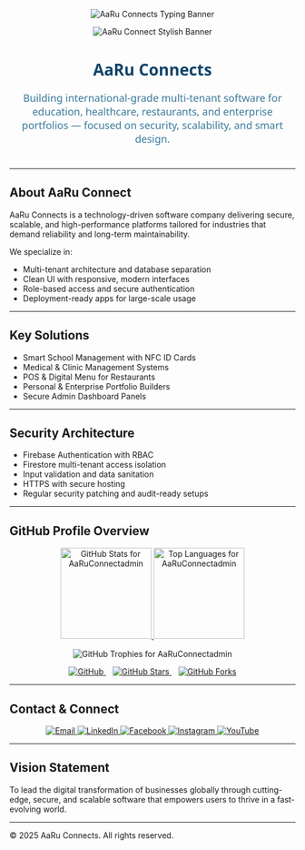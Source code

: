 <!-- AaRu Connect Stylish Header -->
<p align="center">
  <img src="https://readme-typing-svg.demolab.com?font=Segoe+UI&size=35&pause=1000&color=3B7A9B&center=true&vCenter=true&width=1000&height=80&lines=Welcome+to+AaRu+Connect;Multi-Tenant+Secure+Software+Solutions;International+Standard+Development+Approach" alt="AaRu Connects Typing Banner" />
</p>

<p align="center">
  <img src="https://capsule-render.vercel.app/api?type=waving&color=114368,3B7A9B&height=160&section=header&text=AaRu%20Connect&fontSize=50&fontColor=FFFFFF&animation=fadeIn&fontAlignY=40" alt="AaRu Connect Stylish Banner" />
</p>


<h1 align="center" style="color:#114368; font-weight: 700; font-family: 'Segoe UI', Tahoma, Geneva, Verdana, sans-serif;">
  AaRu Connects
</h1>

<p align="center" style="color:#3B7A9B; font-size: 18px; max-width: 760px; margin: 8px auto 40px auto; font-family: 'Segoe UI', Tahoma, Geneva, Verdana, sans-serif;">
  Building international-grade multi-tenant software for education, healthcare, restaurants, and enterprise portfolios — focused on security, scalability, and smart design.
</p>

---

## About AaRu Connect

AaRu Connects is a technology-driven software company delivering secure, scalable, and high-performance platforms tailored for industries that demand reliability and long-term maintainability.

We specialize in:

- Multi-tenant architecture and database separation  
- Clean UI with responsive, modern interfaces  
- Role-based access and secure authentication  
- Deployment-ready apps for large-scale usage  

---

## Key Solutions

- Smart School Management with NFC ID Cards  
- Medical & Clinic Management Systems  
- POS & Digital Menu for Restaurants  
- Personal & Enterprise Portfolio Builders  
- Secure Admin Dashboard Panels  

---

## Security Architecture

- Firebase Authentication with RBAC  
- Firestore multi-tenant access isolation  
- Input validation and data sanitation  
- HTTPS with secure hosting  
- Regular security patching and audit-ready setups  

---

## GitHub Profile Overview

<p align="center">
  <a href="https://github.com/AaRuConnectadmin">
    <img height="160" src="https://github-readme-stats.vercel.app/api?username=AaRuConnectadmin&show_icons=true&theme=react&hide_border=true&count_private=true&include_all_commits=true" alt="GitHub Stats for AaRuConnectadmin" />
  </a>
  <a href="https://github.com/AaRuConnectadmin">
    <img height="160" src="https://github-readme-stats.vercel.app/api/top-langs/?username=AaRuConnectadmin&layout=compact&theme=react&hide_border=true" alt="Top Languages for AaRuConnectadmin" />
  </a>
</p>

<p align="center" style="margin-top: 15px;">
  <img src="https://github-profile-trophy.vercel.app/?username=AaRuConnectadmin&theme=gruvbox&margin-w=10&no-frame=true" alt="GitHub Trophies for AaRuConnectadmin" />
</p>

<p align="center">
  <a href="https://github.com/AaRuConnectadmin" style="margin-right: 12px;">
    <img src="https://img.shields.io/badge/GitHub_Profile-114368?style=for-the-badge&logo=github&logoColor=white" alt="GitHub" />
  </a>
  <a href="https://github.com/AaRuConnectadmin/stargazers" style="margin-right: 12px;">
    <img src="https://img.shields.io/badge/Stars-3B7A9B?style=for-the-badge&logo=github&logoColor=white" alt="GitHub Stars" />
  </a>
  <a href="https://github.com/AaRuConnectadmin/network/members">
    <img src="https://img.shields.io/badge/Forks-BDBEC0?style=for-the-badge&logo=github&logoColor=white" alt="GitHub Forks" />
  </a>
</p>

---

## Contact & Connect

<p align="center">
  <a href="mailto:office@aaruconnects.com">
    <img src="https://img.shields.io/badge/Email-114368?style=for-the-badge&logo=gmail&logoColor=white" alt="Email" />
  </a>
  <a href="https://linkedin.com/in/aaru-connetapp">
    <img src="https://img.shields.io/badge/LinkedIn-3B7A9B?style=for-the-badge&logo=linkedin&logoColor=white" alt="LinkedIn" />
  </a>
  <a href="https://facebook.com/profile.php?id=61575762606165">
    <img src="https://img.shields.io/badge/Facebook-BDBEC0?style=for-the-badge&logo=facebook&logoColor=white" alt="Facebook" />
  </a>
  <a href="https://instagram.com/aaruconnectapp">
    <img src="https://img.shields.io/badge/Instagram-3B7A9B?style=for-the-badge&logo=instagram&logoColor=white" alt="Instagram" />
  </a>
  <a href="https://youtube.com/@AaRuConnect">
    <img src="https://img.shields.io/badge/YouTube-114368?style=for-the-badge&logo=youtube&logoColor=white" alt="YouTube" />
  </a>
</p>

---

## Vision Statement

To lead the digital transformation of businesses globally through cutting-edge, secure, and scalable software that empowers users to thrive in a fast-evolving world.

---

© 2025 AaRu Connects. All rights reserved.
